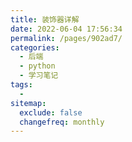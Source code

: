 ```yaml
---
title: 装饰器详解
date: 2022-06-04 17:56:34
permalink: /pages/902ad7/
categories:
  - 后端
  - python
  - 学习笔记
tags:
  - 
sitemap:
  exclude: false
  changefreq: monthly
---
```


